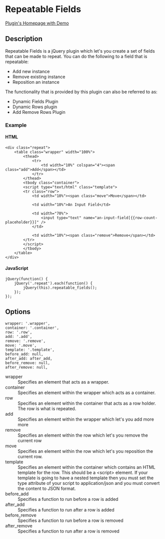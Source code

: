 # Repeatable Fields

[Plugin's Homepage with Demo](http://www.rhyzz.com/repeatable-fields.html)

## Description

Repeatable Fields is a jQuery plugin which let's you create a set of fields that can be made to repeat. You can do the following to a field that is repeatable:

* Add new instance
* Remove existing instance
* Reposition an instance

The functionality that is provided by this plugin can also be referred to as:

* Dynamic Fields Plugin
* Dynamic Rows plugin
* Add Remove Rows Plugin

### Example

#### HTML

    <div class="repeat">
    	<table class="wrapper" width="100%">
    		<thead>
    			<tr>
					<td width="10%" colspan="4"><span class="add">Add</span></td>
    			</tr>
    		</thead>
    		<tbody class="container">
    		<script type="text/html" class="template">
    		<tr class="row">
    			<td width="10%"><span class="move">Move</span></td>
    	
    			<td width="10%">An Input Field</td>
    			
    			<td width="70%">
    				<input type="text" name="an-input-field[{{row-count-placeholder}}]" />
    			</td>
    			
    			<td width="10%"><span class="remove">Remove</span></td>
    		</tr>
    		</script>
    		</tbody>
    	</table>
    </div>

#### JavaScript

    jQuery(function() {
    	jQuery('.repeat').each(function() {
    		jQuery(this).repeatable_fields();
    	});
    });

## Options

```
wrapper: '.wrapper',
container: '.container',
row: '.row',
add: '.add',
remove: '.remove',
move: '.move',
template: '.template',
before_add: null,
after_add: after_add,
before_remove: null,
after_remove: null,
```

<dl>
<dt>wrapper</dt>
<dd>Specifies an element that acts as a wrapper.</dd>

<dt>container</dt>
<dd>Specifies an element within the wrapper which acts as a container.</dd>

<dt>row</dt>
<dd>Specifies an element within the container that acts as a row holder. The row is what is repeated.</dd>

<dt>add</dt>
<dd>Specifies an element within the wrapper which let's you add more more</dd>

<dt>remove</dt>
<dd>Specifies an element within the row which let's you remove the current row</dd>

<dt>move</dt>
<dd>Specifies an element within the row which let's you reposition the current row.</dd>

<dt>template</dt>
<dd>Specifies an element within the container which contains an HTML template for the row. This should be a &lt;script&gt; element. If your template is going to have a nested template
then you must set the type attribute of your script to application/json and you must convert the content to JSON format.
</dd>

<dt>before_add</dt>
<dd>Specifies a function to run before a row is added</dd>

<dt>after_add</dt>
<dd>Specifies a function to run after a row is added</dd>

<dt>before_remove</dt>
<dd>Specifies a function to run before a row is removed</dd>

<dt>after_remove</dt>
<dd>Specifies a function to run after a row is removed</dd>
</dl>
